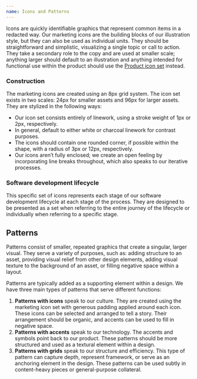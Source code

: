 ```yaml
---
name: Icons and Patterns
---
```


Icons are quickly identifiable graphics that represent common items in a redacted way. Our marketing icons are the building blocks of our illustration style, but they can also be used as individual units. They should be straightforward and simplistic, visualizing a single topic or call to action. They take a secondary role to the copy and are used at smaller scale; anything larger should default to an illustration and anything intended for functional use within the product should use the [Product icon set](/product-foundations/iconography) instead.

### Construction

The marketing icons are created using an 8px grid system. The icon set exists in two scales: 24px for smaller assets and 96px for larger assets. They are stylized in the following ways:

- Our icon set consists entirely of linework, using a stroke weight of 1px or 2px, respectively.
- In general, default to either white or charcoal linework for contrast purposes.
- The icons should contain one rounded corner, if possible within the shape, with a radius of 3px or 12px, respectively.
- Our icons aren’t fully enclosed; we create an open feeling by incorporating line breaks throughout, which also speaks to our iterative processes.

<figure-img alt="Construction of small (24px) and large (94px) brand icons" label="Construction of small and large brand icons" src="/img/brand/brand-icon-construction.svg"></figure-img>

### Software development lifecycle

This specific set of icons represents each stage of our software development lifecycle at each stage of the process. They are designed to be presented as a set when referring to the entire journey of the lifecycle or individually when referring to a specific stage.

<figure-img alt="A preview of the icons within the software development lifecycle set" label="Software development lifecycle icon samples" src="/img/brand/sdlc-icons.svg"></figure-img>

## Patterns

Patterns consist of smaller, repeated graphics that create a singular, larger visual. They serve a variety of purposes, such as: adding structure to an asset, providing visual relief from other design elements, adding visual texture to the background of an asset, or filling negative space within a layout. 

Patterns are typically added as a supporting element within a design. We have three main types of patterns that serve different functions:

1. **Patterns with icons** speak to our culture. They are created using the marketing icon set with generous padding applied around each icon. These icons can be selected and arranged to tell a story. Their arrangement should be organic, and accents can be used to fill in negative space. 
1. **Patterns with accents** speak to our technology. The accents and symbols point back to our product. These patterns should be more structured and used as a textural element within a design.
1. **Patterns with grids** speak to our structure and efficiency. This type of pattern can capture depth, represent framework, or serve as an anchoring element in the design. These patterns can be used subtly in content-heavy pieces or general-purpose collateral.

<figure-img alt="Three visual examples of patterns" label="Three examples of patterns using icons, accents, and grids" src="/img/brand/pattern-samples.png"></figure-img>
